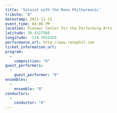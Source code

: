 ```yaml
---
title: 'Soloist with the Reno Philharmonic'
tribute: "0"
datestamp: 2011-11-13
event_time: 04:00 PM
location: Pioneer Center for the Performing Arts
latitude: 39.4327568
longitude: -119.7655429
performance_url: http://www.renophil.com
ticket_information_url: 
program: 
  -
    composition: "0"
guest_performers: 
  -
    guest_performer: "0"
ensembles: 
  -
    ensemble: "0"
conductors: 
  -
    conductor: "0"
---
```

